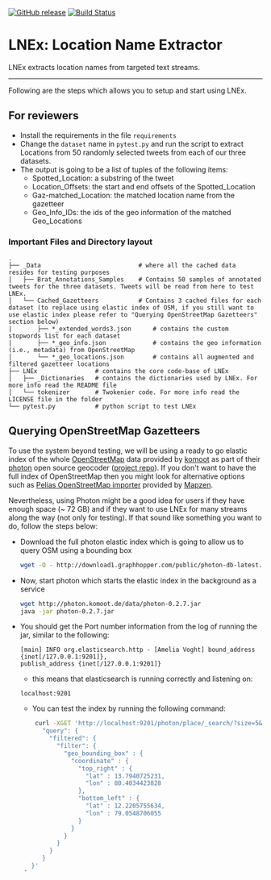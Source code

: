 <!-- ###########################################################################
Copyright 2017 - anonymous authors of NAACL submission titled:
    "Location Name Extraction from Targeted Text Streams using Gazetteer-based
        Statistical Language Models"

LNEx code is available now for review purposes only. The tool will be made open
    after the review process.
#############################################################################-->

[![GitHub release](https://img.shields.io/badge/release-V1.1-orange.svg)]() [![Build Status](https://travis-ci.com/halolimat/LNEx.svg?token=Gg8N5fqoMjLGd4ehzd72&branch=master)](https://travis-ci.com/halolimat/LNEx)
# LNEx: Location Name Extractor #

LNEx extracts location names from targeted text streams.

---

Following are the steps which allows you to setup and start using LNEx.

## For reviewers ##

- Install the requirements in the file ```requirements```
- Change the ```dataset``` name in ```pytest.py``` and run the script to extract Locations from 50 randomly selected tweets from each of our three datasets.
- The output is going to be a list of tuples of the following items:
   - Spotted_Location: a substring of the tweet
   - Location_Offsets: the start and end offsets of the Spotted_Location
   - Gaz-matched_Location: the matched location name from the gazetteer
   - Geo_Info_IDs: the ids of the geo information of the matched Geo_Locations

### Important Files and Directory layout
    .
    ├── _Data                           # where all the cached data resides for testing purposes
    │   ├── Brat_Annotations_Samples    # Contains 50 samples of annotated tweets for the three datasets. Tweets will be read from here to test LNEx.
    │   └── Cached_Gazetteers           # Contains 3 cached files for each dataset (to replace using elastic index of OSM, if you still want to use elastic index please refer to "Querying OpenStreetMap Gazetteers" section below)
    |       ├── *_extended_words3.json      # contains the custom stopwords list for each dataset
    |       ├── *_geo_info.json             # contains the geo information (i.e., metadata) from OpenStreetMap
    │       └── *_geo_locations.json        # contains all augmented and filtered gazetteer locations
    ├── LNEx                # contains the core code-base of LNEx
    │   ├── _Dictionaries   # contains the dictionaries used by LNEx. For more info read the README file
    │   └── tokenizer       # Twokenier code. For more info read the LICENSE file in the folder
    └── pytest.py           # python script to test LNEx


## Querying OpenStreetMap Gazetteers ##

To use the system beyond testing, we will be using a ready to go elastic index of the whole [OpenStreetMap](http://www.osm.org) data provided by [komoot](http://www.komoot.de) as part of their [photon](https://photon.komoot.de/) open source geocoder ([project repo](https://github.com/komoot/photon)). If you don't want to have the full index of OpenStreetMap then you might look for alternative options such as [Pelias OpenStreetMap importer](https://github.com/pelias/openstreetmap) provided by [Mapzen](https://www.mapzen.com/).

Nevertheless, using Photon might be a good idea for users if they have enough space (~ 72 GB) and if they want to use LNEx for many streams along the way (not only for testing). If that sound like something you want to do, follow the steps below:

 - Download the full photon elastic index which is going to allow us to query OSM using a bounding box

   ```sh
   wget -O - http://download1.graphhopper.com/public/photon-db-latest.tar.bz2 | bzip2 -cd | tar x
   ```

 - Now, start photon which starts the elastic index in the background as a service

   ```sh
   wget http://photon.komoot.de/data/photon-0.2.7.jar
   java -jar photon-0.2.7.jar
   ```

 - You should get the Port number information from the log of running the jar, similar to the following:

   ```
   [main] INFO org.elasticsearch.http - [Amelia Voght] bound_address {inet[/127.0.0.1:9201]},
   publish_address {inet[/127.0.0.1:9201]}
   ```

   - this means that elasticsearch is running correctly and listening on:

   ```
   localhost:9201
   ```
   - You can test the index by running the following command:
   ```sh
       curl -XGET 'http://localhost:9201/photon/place/_search/?size=5&pretty=1' -d '{
         "query": {
           "filtered": {
             "filter": {
               "geo_bounding_box" : {
                 "coordinate" : {
                   "top_right" : {
                     "lat" : 13.7940725231,
                     "lon" : 80.4034423828
                   },
                   "bottom_left" : {
                     "lat" : 12.2205755634,
                     "lon" : 79.0548706055
                   }
                 }
               }
             }
           }
         }
      }'
    `
